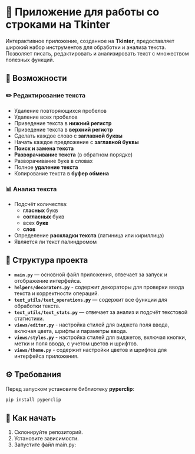 # 📝 Приложение для работы со строками на Tkinter

Интерактивное приложение, созданное на **Tkinter**, предоставляет широкий набор инструментов для обработки и анализа текста. Позволяет писать, редактировать и анализировать текст с множеством полезных функций.

## 🎯 Возможности

### ✏️ Редактирование текста
- Удаление повторяющихся пробелов
- Удаление всех пробелов
- Приведение текста в **нижний регистр**
- Приведение текста в **верхний регистр**
- Сделать каждое слово с **заглавной буквы**
- Начать каждое предложение с **заглавной буквы**
- **Поиск и замена текста**
- **Разворачивание текста** (в обратном порядке)
- Разворачивание букв в словах
- Полное **удаление текста**
- Копирование текста в **буфер обмена**

### 📊 Анализ текста
- Подсчёт количества:
  - **гласных** букв
  - **согласных** букв
  - всех **букв**
  - **слов**
- Определение **раскладки текста** (латиница или кириллица)
- Является ли текст палиндромом

## 📁 Структура проекта
- **`main.py`** — основной файл приложения, отвечает за запуск и отображение интерфейса.
- **`helpers/decorators.py`** - содержит декораторы для проверки ввода текста и корректности операций.
- **`text_utils/text_operations.py`** — содержит все функции для обработки текста.
- **`text_utils/text_stats.py`** — отвечает за анализ и подсчёт текстовой статистики.
- **`views/editor.py`** - настройка стилей для виджета поля ввода, включая цвета, шрифты и параметры ввода.
- **`views/styles.py`** - настройка стилей для виджетов, включая кнопки, метки и поля ввода, с учетом цветов и шрифтов.
- **`views/theme.py`** - содержит настройки цветов и шрифтов для интерфейса приложения.

## ⚙️ Требования
Перед запуском установите библиотеку **pyperclip**:
```bash
pip install pyperclip
```

## 🚀 Как начать
1. Склонируйте репозиторий.
2. Установите зависимости.
3. Запустите файл main.py:
